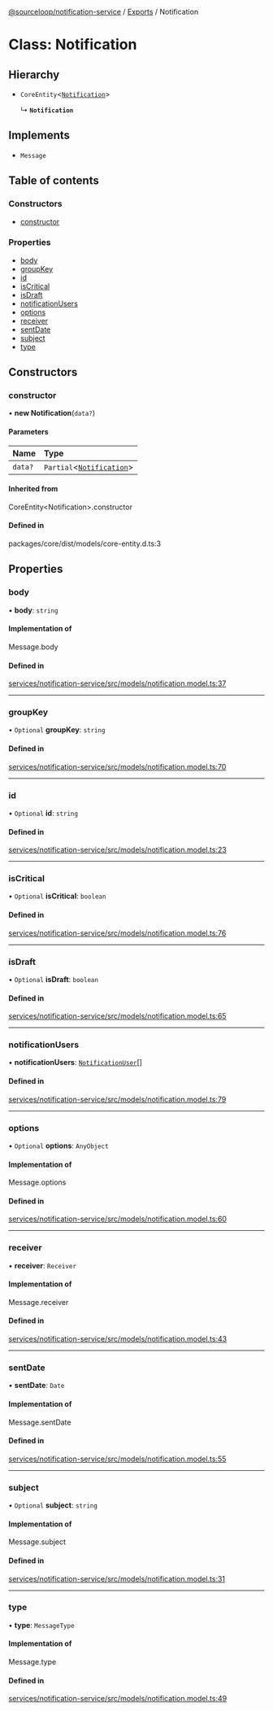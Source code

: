 [@sourceloop/notification-service](../README.md) / [Exports](../modules.md) / Notification

# Class: Notification

## Hierarchy

- `CoreEntity`<[`Notification`](Notification.md)\>

  ↳ **`Notification`**

## Implements

- `Message`

## Table of contents

### Constructors

- [constructor](Notification.md#constructor)

### Properties

- [body](Notification.md#body)
- [groupKey](Notification.md#groupkey)
- [id](Notification.md#id)
- [isCritical](Notification.md#iscritical)
- [isDraft](Notification.md#isdraft)
- [notificationUsers](Notification.md#notificationusers)
- [options](Notification.md#options)
- [receiver](Notification.md#receiver)
- [sentDate](Notification.md#sentdate)
- [subject](Notification.md#subject)
- [type](Notification.md#type)

## Constructors

### constructor

• **new Notification**(`data?`)

#### Parameters

| Name | Type |
| :------ | :------ |
| `data?` | `Partial`<[`Notification`](Notification.md)\> |

#### Inherited from

CoreEntity<Notification\>.constructor

#### Defined in

packages/core/dist/models/core-entity.d.ts:3

## Properties

### body

• **body**: `string`

#### Implementation of

Message.body

#### Defined in

[services/notification-service/src/models/notification.model.ts:37](https://github.com/sourcefuse/loopback4-microservice-catalog/blob/93a7f917/services/notification-service/src/models/notification.model.ts#L37)

___

### groupKey

• `Optional` **groupKey**: `string`

#### Defined in

[services/notification-service/src/models/notification.model.ts:70](https://github.com/sourcefuse/loopback4-microservice-catalog/blob/93a7f917/services/notification-service/src/models/notification.model.ts#L70)

___

### id

• `Optional` **id**: `string`

#### Defined in

[services/notification-service/src/models/notification.model.ts:23](https://github.com/sourcefuse/loopback4-microservice-catalog/blob/93a7f917/services/notification-service/src/models/notification.model.ts#L23)

___

### isCritical

• `Optional` **isCritical**: `boolean`

#### Defined in

[services/notification-service/src/models/notification.model.ts:76](https://github.com/sourcefuse/loopback4-microservice-catalog/blob/93a7f917/services/notification-service/src/models/notification.model.ts#L76)

___

### isDraft

• `Optional` **isDraft**: `boolean`

#### Defined in

[services/notification-service/src/models/notification.model.ts:65](https://github.com/sourcefuse/loopback4-microservice-catalog/blob/93a7f917/services/notification-service/src/models/notification.model.ts#L65)

___

### notificationUsers

• **notificationUsers**: [`NotificationUser`](NotificationUser.md)[]

#### Defined in

[services/notification-service/src/models/notification.model.ts:79](https://github.com/sourcefuse/loopback4-microservice-catalog/blob/93a7f917/services/notification-service/src/models/notification.model.ts#L79)

___

### options

• `Optional` **options**: `AnyObject`

#### Implementation of

Message.options

#### Defined in

[services/notification-service/src/models/notification.model.ts:60](https://github.com/sourcefuse/loopback4-microservice-catalog/blob/93a7f917/services/notification-service/src/models/notification.model.ts#L60)

___

### receiver

• **receiver**: `Receiver`

#### Implementation of

Message.receiver

#### Defined in

[services/notification-service/src/models/notification.model.ts:43](https://github.com/sourcefuse/loopback4-microservice-catalog/blob/93a7f917/services/notification-service/src/models/notification.model.ts#L43)

___

### sentDate

• **sentDate**: `Date`

#### Implementation of

Message.sentDate

#### Defined in

[services/notification-service/src/models/notification.model.ts:55](https://github.com/sourcefuse/loopback4-microservice-catalog/blob/93a7f917/services/notification-service/src/models/notification.model.ts#L55)

___

### subject

• `Optional` **subject**: `string`

#### Implementation of

Message.subject

#### Defined in

[services/notification-service/src/models/notification.model.ts:31](https://github.com/sourcefuse/loopback4-microservice-catalog/blob/93a7f917/services/notification-service/src/models/notification.model.ts#L31)

___

### type

• **type**: `MessageType`

#### Implementation of

Message.type

#### Defined in

[services/notification-service/src/models/notification.model.ts:49](https://github.com/sourcefuse/loopback4-microservice-catalog/blob/93a7f917/services/notification-service/src/models/notification.model.ts#L49)
